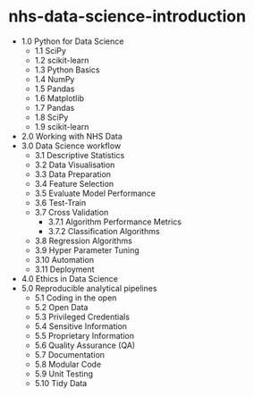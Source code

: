 # nhs-data-science-introduction

- 1.0 Python for Data Science
  - 1.1 SciPy
  - 1.2 scikit-learn
  - 1.3 Python Basics
  - 1.4 NumPy
  - 1.5 Pandas
  - 1.6 Matplotlib
  - 1.7 Pandas
  - 1.8 SciPy
  - 1.9 scikit-learn
- 2.0 Working with NHS Data
- 3.0 Data Science workflow
  - 3.1 Descriptive Statistics
  - 3.2 Data Visualisation
  - 3.3 Data Preparation
  - 3.4 Feature Selection
  - 3.5 Evaluate Model Performance
  - 3.6 Test-Train
  - 3.7 Cross Validation 
    - 3.7.1 Algorithm Performance Metrics 
    - 3.7.2 Classification Algorithms 
  - 3.8 Regression Algorithms
  - 3.9 Hyper Parameter Tuning
  - 3.10 Automation
  - 3.11 Deployment
- 4.0 Ethics in Data Science
- 5.0 Reproducible analytical pipelines
  - 5.1 Coding in the open
  - 5.2 Open Data
  - 5.3 Privileged Credentials
  - 5.4 Sensitive Information
  - 5.5 Proprietary Information
  - 5.6 Quality Assurance (QA)
  - 5.7 Documentation
  - 5.8 Modular Code
  - 5.9 Unit Testing
  - 5.10 Tidy Data
